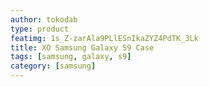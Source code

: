 ```yaml
---
author: tokodab
type: product
featimg: 1s_Z-zarAla9PLlESnIkaZYZ4PdTK_3Lk
title: XO Samsung Galaxy S9 Case
tags: [samsung, galaxy, s9]
category: [samsung]
---
```

